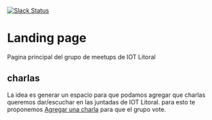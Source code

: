 [![Slack Status](https://iotlitoral.herokuapp.com/badge.svg)](https://iotlitoral.herokuapp.com)
# Landing page

Pagina principal del grupo de meetups de IOT Litoral

## charlas
La idea es generar un espacio para que podamos agregar que
charlas queremos dar/escuchar en las juntadas de IOT Litoral. para esto te proponemos
[Agregar una charla](https://github.com/iot-litoral/charlas/issues/new) para que el grupo vote.
